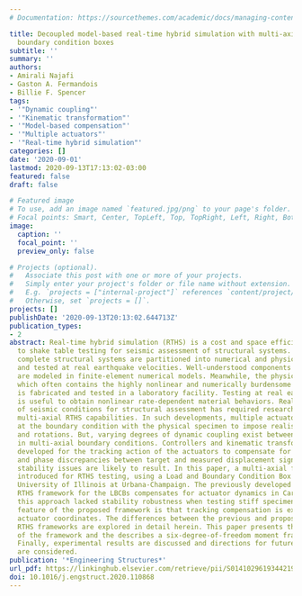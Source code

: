 ```yaml
---
# Documentation: https://sourcethemes.com/academic/docs/managing-content/

title: Decoupled model-based real-time hybrid simulation with multi-axial load and
  boundary condition boxes
subtitle: ''
summary: ''
authors:
- Amirali Najafi
- Gaston A. Fermandois
- Billie F. Spencer
tags:
- '"Dynamic coupling"'
- '"Kinematic transformation"'
- '"Model-based compensation"'
- '"Multiple actuators"'
- '"Real-time hybrid simulation"'
categories: []
date: '2020-09-01'
lastmod: 2020-09-13T17:13:02-03:00
featured: false
draft: false

# Featured image
# To use, add an image named `featured.jpg/png` to your page's folder.
# Focal points: Smart, Center, TopLeft, Top, TopRight, Left, Right, BottomLeft, Bottom, BottomRight.
image:
  caption: ''
  focal_point: ''
  preview_only: false

# Projects (optional).
#   Associate this post with one or more of your projects.
#   Simply enter your project's folder or file name without extension.
#   E.g. `projects = ["internal-project"]` references `content/project/deep-learning/index.md`.
#   Otherwise, set `projects = []`.
projects: []
publishDate: '2020-09-13T20:13:02.644713Z'
publication_types:
- 2
abstract: Real-time hybrid simulation (RTHS) is a cost and space efficient alternative
  to shake table testing for seismic assessment of structural systems. In this method,
  complete structural systems are partitioned into numerical and physical components
  and tested at real earthquake velocities. Well-understood components of the structure
  are modeled in finite-element numerical models. Meanwhile, the physical substructure,
  which often contains the highly nonlinear and numerically burdensome components
  is fabricated and tested in a laboratory facility. Testing at real earthquake velocities
  is useful to obtain nonlinear rate-dependent material behaviors. Realistic reproduction
  of seismic conditions for structural assessment has required researchers to develop
  multi-axial RTHS capabilities. In such developments, multiple actuators are arranged
  at the boundary condition with the physical specimen to impose realistic displacements
  and rotations. But, varying degrees of dynamic coupling exist between the actuators
  in multi-axial boundary conditions. Controllers and kinematic transformations are
  developed for the tracking action of the actuators to compensate for the amplitude
  and phase discrepancies between target and measured displacement signals, otherwise
  stability issues are likely to result. In this paper, a multi-axial framework is
  introduced for RTHS testing, using a Load and Boundary Condition Box (LBCB) at the
  University of Illinois at Urbana-Champaign. The previously developed multi-axial
  RTHS framework for the LBCBs compensates for actuator dynamics in Cartesian coordinates;
  this approach lacked stability robustness when testing stiff specimens. The distinguishing
  feature of the proposed framework is that tracking compensation is executed in the
  actuator coordinates. The differences between the previous and proposed multi-axial
  RTHS frameworks are explored in detail herein. This paper presents the components
  of the framework and the describes a six-degree-of-freedom moment frame RTHS experiment.
  Finally, experimental results are discussed and directions for future research efforts
  are considered.
publication: '*Engineering Structures*'
url_pdf: https://linkinghub.elsevier.com/retrieve/pii/S0141029619344219
doi: 10.1016/j.engstruct.2020.110868
---
```

